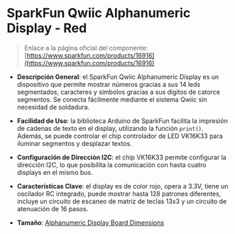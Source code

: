 # SparkFun Qwiic Alphanumeric Display - Red
> Enlace a la página oficial del componente: [https://www.sparkfun.com/products/16916](https://www.sparkfun.com/products/16916)

- **Descripción General**: el SparkFun Qwiic Alphanumeric Display es un dispositivo que permite mostrar números gracias a sus 14 leds segmentados, caracteres y símbolos gracias a sus dígitos de catorce segmentos. Se conecta fácilmente mediante el sistema Qwiic sin necesidad de soldadura.

- **Facilidad de Uso**: la biblioteca Arduino de SparkFun facilita la impresión de cadenas de texto en el display, utilizando la función `print()`. Además, se puede controlar el chip controlador de LED VK16K33 para iluminar segmentos y desplazar textos.

- **Configuración de Dirección I2C**: el chip VK16K33 permite configurar la dirección I2C, lo que posibilita la comunicación con hasta cuatro displays en el mismo bus.

- **Características Clave**: el display es de color rojo, opera a 3.3V, tiene un oscilador RC integrado, puede mostrar hasta 128 patrones diferentes, incluye un circuito de escaneo de matriz de teclas 13x3 y un circuito de atenuación de 16 pasos.

- **Tamaño**: [Alphanumeric Display Board Dimensions](Imagenes/Dimensiones.png)

